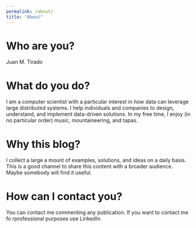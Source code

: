 ```yaml
---
permalink: /about/
title: "About"
---
```


# Who are you?

Juan M. Tirado

# What do you do?

I am a computer scientist with a particular interest in how data can leverage large distributed systems. I help individuals and companies to design, understand, and implement data-driven solutions. In my free time, I enjoy (in no particular order) music, mountaineering, and tapas.

# Why this blog?

I collect a large a mount of examples, solutions, and ideas on a daily basis. This is a good channel to share this content with a broader audience. Maybe somebody will find it useful.

# How can I contact you?

You can contact me commenting any publication. If you want to contact me fo rprofessional purposes use LinkedIn.